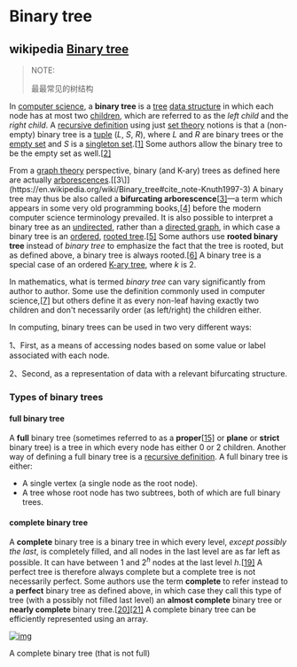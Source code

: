 # Binary tree

## wikipedia [Binary tree](https://en.wikipedia.org/wiki/Binary_tree)

> NOTE:
>
> 最最常见的树结构

In [computer science](https://en.wikipedia.org/wiki/Computer_science), a **binary tree** is a [tree](https://en.wikipedia.org/wiki/Tree_structure) [data structure](https://en.wikipedia.org/wiki/Data_structure) in which each node has at most two [children](https://en.wikipedia.org/wiki/Child_node), which are referred to as the *left child* and the *right child*. A [recursive definition](https://en.wikipedia.org/wiki/Recursive_definition) using just [set theory](https://en.wikipedia.org/wiki/Set_theory) notions is that a (non-empty) binary tree is a [tuple](https://en.wikipedia.org/wiki/Tuple) (*L*, *S*, *R*), where *L* and *R* are binary trees or the [empty set](https://en.wikipedia.org/wiki/Empty_set) and *S* is a [singleton set](https://en.wikipedia.org/wiki/Singleton_set).[[1\]](https://en.wikipedia.org/wiki/Binary_tree#cite_note-GarnierTaylor2009-1) Some authors allow the binary tree to be the empty set as well.[[2\]](https://en.wikipedia.org/wiki/Binary_tree#cite_note-Skiena2009-2)

From a [graph theory](https://en.wikipedia.org/wiki/Graph_theory) perspective, binary (and K-ary) trees as defined here are actually [arborescences](https://en.wikipedia.org/wiki/Arborescence_(graph_theory)).[[3\]](https://en.wikipedia.org/wiki/Binary_tree#cite_note-Knuth1997-3) A binary tree may thus be also called a **bifurcating arborescence**[[3\]](https://en.wikipedia.org/wiki/Binary_tree#cite_note-Knuth1997-3)—a term which appears in some very old programming books,[[4\]](https://en.wikipedia.org/wiki/Binary_tree#cite_note-Flores1971-4) before the modern computer science terminology prevailed. It is also possible to interpret a binary tree as an [undirected](https://en.wikipedia.org/wiki/Undirected_graph), rather than a [directed graph](https://en.wikipedia.org/wiki/Directed_graph), in which case a binary tree is an [ordered](https://en.wikipedia.org/wiki/Ordered_tree), [rooted tree](https://en.wikipedia.org/wiki/Rooted_tree).[[5\]](https://en.wikipedia.org/wiki/Binary_tree#cite_note-5) Some authors use **rooted binary tree** instead of *binary tree* to emphasize the fact that the tree is rooted, but as defined above, a binary tree is always rooted.[[6\]](https://en.wikipedia.org/wiki/Binary_tree#cite_note-Mazur2010-6) A binary tree is a special case of an ordered [K-ary tree](https://en.wikipedia.org/wiki/K-ary_tree), where *k* is 2.

In mathematics, what is termed *binary tree* can vary significantly from author to author. Some use the definition commonly used in computer science,[[7\]](https://en.wikipedia.org/wiki/Binary_tree#cite_note-oem-7) but others define it as every non-leaf having exactly two children and don't necessarily order (as left/right) the children either.



In computing, binary trees can be used in two very different ways:

1、First, as a means of accessing nodes based on some value or label associated with each node.

2、Second, as a representation of data with a relevant bifurcating structure.

### Types of binary trees



#### full binary tree

A **full** binary tree (sometimes referred to as a **proper**[[15\]](https://en.wikipedia.org/wiki/Binary_tree#cite_note-15) or **plane** or **strict** binary tree) is a tree in which every node has either 0 or 2 children. Another way of defining a full binary tree is a [recursive definition](https://en.wikipedia.org/wiki/Recursive_definition). A full binary tree is either:

- A single vertex (a single node as the root node).
- A tree whose root node has two subtrees, both of which are full binary trees.



#### **complete binary tree**

A **complete** binary tree is a binary tree in which every level, *except possibly the last*, is completely filled, and all nodes in the last level are as far left as possible. It can have between 1 and $2^h$ nodes at the last level *h*.[[19\]](https://en.wikipedia.org/wiki/Binary_tree#cite_note-complete_binary_tree-19) A perfect tree is therefore always complete but a complete tree is not necessarily perfect. Some authors use the term **complete** to refer instead to a **perfect** binary tree as defined above, in which case they call this type of tree (with a possibly not filled last level) an **almost complete** binary tree or **nearly complete** binary tree.[[20\]](https://en.wikipedia.org/wiki/Binary_tree#cite_note-almost_complete_binary_tree-20)[[21\]](https://en.wikipedia.org/wiki/Binary_tree#cite_note-nearly_complete_binary_tree-21) A complete binary tree can be efficiently represented using an array.



[![img](https://upload.wikimedia.org/wikipedia/commons/thumb/d/d9/Complete_binary2.svg/220px-Complete_binary2.svg.png)](https://en.wikipedia.org/wiki/File:Complete_binary2.svg)

A complete binary tree (that is not full)
